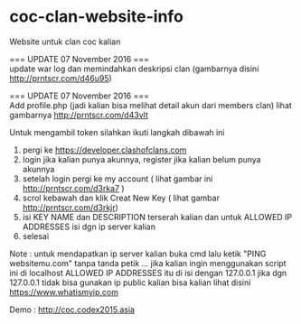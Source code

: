 # coc-clan-website-info
Website untuk clan coc kalian

 === UPDATE 07 November 2016 ===             
update war log dan memindahkan deskripsi clan (gambarnya disini http://prntscr.com/d46u95)

 === UPDATE 07 November 2016 ===             
Add profile.php (jadi kalian bisa melihat detail akun dari members clan)
lihat gambarnya http://prntscr.com/d43vlt

Untuk mengambil token silahkan ikuti langkah dibawah ini

1. pergi ke https://developer.clashofclans.com
2. login jika kalian punya akunnya, register jika kalian belum punya akunnya
3. setelah login pergi ke my account ( lihat gambar ini http://prntscr.com/d3rka7 )
4. scrol kebawah dan klik Creat New Key ( lihat gambar http://prntscr.com/d3rkjr)
5. isi KEY NAME dan DESCRIPTION terserah kalian dan untuk ALLOWED IP ADDRESSES isi dgn ip server kalian
6. selesai

Note : untuk mendapatkan ip server kalian buka cmd lalu ketik "PING websitemu.com" tanpa tanda petik ... 
       jika kalian ingin menggunakan script ini di localhost ALLOWED IP ADDRESSES itu di isi dengan 127.0.0.1
       jika dgn 127.0.0.1 tidak bisa gunakan ip public kalian bisa kalian lihat disini https://www.whatismyip.com
       
Demo : http://coc.codex2015.asia
